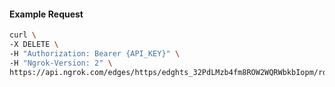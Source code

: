 <!-- Code generated for API Clients. DO NOT EDIT. -->

#### Example Request

```bash
curl \
-X DELETE \
-H "Authorization: Bearer {API_KEY}" \
-H "Ngrok-Version: 2" \
https://api.ngrok.com/edges/https/edghts_32PdLMzb4fm8ROW2WQRWbkbIopm/routes/edghtsrt_32PdLMhBteiUpae2w8GV9vg3QDo/compression
```
